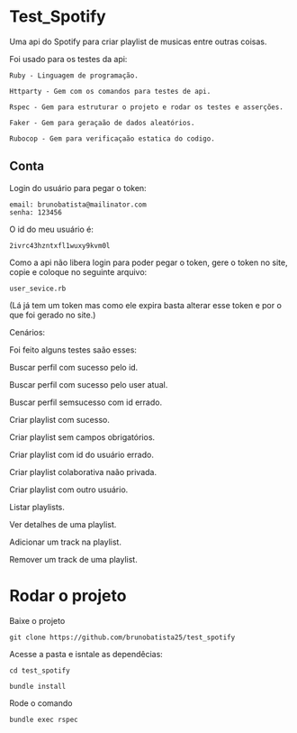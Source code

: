 # Test_Spotify

Uma api do Spotify para criar playlist de musicas entre outras coisas.

Foi usado para os testes da api:

```
Ruby - Linguagem de programação.

Httparty - Gem com os comandos para testes de api.

Rspec - Gem para estruturar o projeto e rodar os testes e asserções.

Faker - Gem para geraçaão de dados aleatórios.

Rubocop - Gem para verificaçaão estatica do codigo.
```

## Conta

Login do usuário para pegar o token:
```
email: brunobatista@mailinator.com
senha: 123456
````

O id do meu usuário é: 
```
2ivrc43hzntxfl1wuxy9kvm0l
```

Como a api não libera login para poder pegar o token, gere o token no site, copie e coloque no seguinte arquivo:
```
user_sevice.rb 
````
(Lá já tem um token mas como ele expira basta alterar esse token e por o que foi gerado no site.)

Cenários:

Foi feito alguns testes saão esses:

Buscar perfil com sucesso pelo id.

Buscar perfil com sucesso pelo user atual.

Buscar perfil semsucesso com id errado.

Criar playlist com sucesso.

Criar playlist sem campos obrigatórios.

Criar playlist com id do usuário errado.

Criar playlist colaborativa naão privada.

Criar playlist com outro usuário.

Listar playlists.

Ver detalhes de uma playlist.

Adicionar um track na playlist.

Remover um track de uma playlist.

# Rodar o projeto

Baixe o projeto

```
git clone https://github.com/brunobatista25/test_spotify
```

Acesse a pasta e isntale as dependêcias:

```
cd test_spotify
```

```
bundle install
```

Rode o comando

```
bundle exec rspec
```
